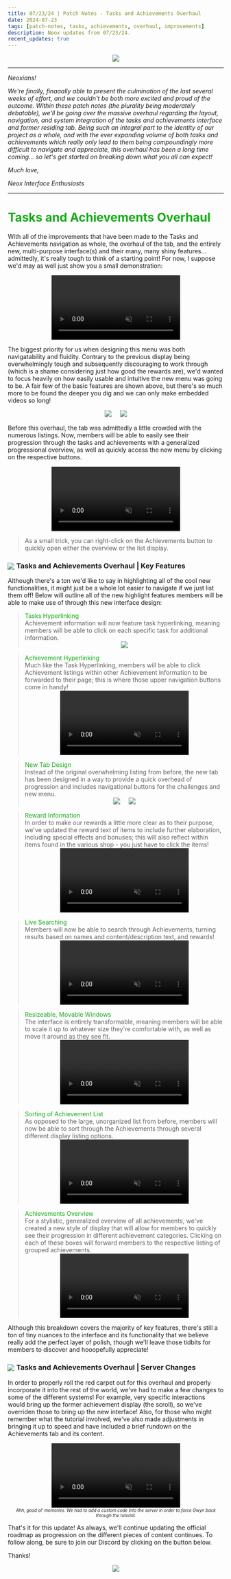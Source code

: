 ```yaml
---
title: 07/23/24 | Patch Notes - Tasks and Achievements Overhaul
date: 2024-07-23
tags: [patch-notes, tasks, achievements, overhaul, improvements]
description: Neox updates from 07/23/24.
recent_updates: true
---
```


<center><img src="/assets/img/updates/072324/taabanner.png"></center>
<div class="spacer-medium"></div>

***
<em>Neoxians!</em>

<em>We're finally, finaaally able to present the culmination of the last several weeks of effort, and we couldn't be both more excited and proud of the outcome. Within these patch notes (the plurality being moderately debatable), we'll be going over the massive overhaul regarding the layout, navigation, and system integration of the tasks and achievements interface and former residing tab. Being such an integral part to the identity of our project as a whole, and with the ever expanding volume of both tasks and achievements which really only lead to them being compoundingly more difficult to navigate and appreciate, this overhaul has been a long time coming... so let's get started on breaking down what you all can expect!</em>

<em>Much love,</em>

<em>Neox Interface Enthusiasts</em><br>

***

<h1 style="color:#15ab17;">Tasks and Achievements Overhaul</h1>

With all of the improvements that have been made to the Tasks and Achievements navigation as whole, the overhaul of the tab, and the entirely new, multi-purpose interface(s) and their many, many shiny features... admittedly, it's really tough to think of a starting point! For now, I suppose we'd may as well just show you a small demonstration:
<div class="spacer-small"></div>
<center><video autoplay loop muted><source src="/assets/img/updates/072324/demovideo.mp4" type="video/mp4"></video></center>
<div class="spacer-small"></div>

The biggest priority for us when designing this menu was both navigatability and fluidity. Contrary to the previous display being overwhelmingly tough and subsequently discouraging to work through (which is a shame considering just how good the rewards are), we'd wanted to focus heavily on how easily usable and intuitive the new menu was going to be. A fair few of the basic features are shown above, but there's so much more to be found the deeper you dig and we can only make embedded videos so long! 

<div class="spacer-small"></div>
<center><img src="/assets/img/updates/072324/newtab.png"> &nbsp; &nbsp; <img src="/assets/img/updates/072324/newmenu.png"></center>

Before this overhaul, the tab was admittedly a little crowded with the numerous listings. Now, members will be able to easily see their progression through the tasks and achievements with a generalized progressional overview, as well as quickly access the new menu by clicking on the respective buttons. 

<div class="spacer-small"></div>
<center><video autoplay loop muted><source src="/assets/img/updates/072324/openmenu.mp4" type="video/mp4"></video></center>
<div class="spacer-small"></div>

> As a small trick, you can right-click on the Achievements button to quickly open either the overview or the list display.

<div class="spacer-medium"></div>
<div class="divider div-transparent"></div>

### <img src="/assets/img/updates/072324/featuresicon.png" style="vertical-align:middle;position:relative;right:1px;bottom:1px"> Tasks and Achievements Overhaul | Key Features

Although there's a ton we'd like to say in highlighting all of the cool new functionalities, it might just be a whole lot easier to navigate if we just list them off! Below will outline all of the new highlight features members will be able to make use of through this new interface design:

><div class="command-title"><span style="color:#15ab17">Tasks Hyperlinking</span></div>
>Achievement information will now feature task hyperlinking, meaning members will be able to click on each specific task for additional information.
><center><img src="/assets/img/updates/072324/hyperlink.png"></center>
<div class="spacer-small"></div>

><div class="command-title"><span style="color:#15ab17">Achievement Hyperlinking</span></div>
>Much like the Task Hyperlinking, members will be able to click Achievement listings within other Achievement information to be forwarded to their page; this is where those upper navigation buttons come in handy!
><center><video autoplay loop muted><source src="/assets/img/updates/072324/achievementhyperlink.mp4" type="video/mp4"></video></center>
<div class="spacer-small"></div>

><div class="command-title"><span style="color:#15ab17">New Tab Design</span></div>
>Instead of the original overwhelming listing from before, the new tab has been designed in a way to provide a quick overhead of progression and includes navigational buttons for the challenges and new menu.
><center><img src="/assets/img/updates/072324/oldtab.png"> &nbsp; &nbsp; <img src="/assets/img/updates/072324/newtabchad.png"></center>
<div class="spacer-small"></div>

><div class="command-title"><span style="color:#15ab17">Reward Information</span></div>
>In order to make our rewards a little more clear as to their purpose, we've updated the reward text of items to include further elaboration, including special effects and bonuses; this will also reflect within items found in the various shop - you just have to click the items!
><center><video autoplay loop muted><source src="/assets/img/updates/072324/rewardinfo.mp4" type="video/mp4"></video></center>
<div class="spacer-small"></div>

><div class="command-title"><span style="color:#15ab17">Live Searching</span></div>
>Members will now be able to search through Achievements, turning results based on names and content/description text, and rewards!
><center><video autoplay loop muted><source src="/assets/img/updates/072324/searching.mp4" type="video/mp4"></video></center>
<div class="spacer-small"></div>

><div class="command-title"><span style="color:#15ab17">Resizeable, Movable Windows</span></div>
>The interface is entirely transformable, meaning members will be able to scale it up to whatever size they're comfortable with, as well as move it around as they see fit.
><center><video autoplay loop muted><source src="/assets/img/updates/072324/resizing.mp4" type="video/mp4"></video></center>
<div class="spacer-small"></div>

><div class="command-title"><span style="color:#15ab17">Sorting of Achievement List</span></div>
>As opposed to the large, unorganized list from before, members will now be able to sort through the Achievements through several different display listing options.
><center><video autoplay loop muted><source src="/assets/img/updates/072324/sorting.mp4" type="video/mp4"></video></center>
<div class="spacer-small"></div>

><div class="command-title"><span style="color:#15ab17">Achievements Overview</span></div>
>For a stylistic, generalized overview of all achievements, we've created a new style of display that will allow for members to quickly see their progression in different achievement categories. Clicking on each of these boxes will forward members to the respective listing of grouped achievements.
><center><video autoplay loop muted><source src="/assets/img/updates/072324/overview.mp4" type="video/mp4"></video></center>
<div class="spacer-small"></div>

Although this breakdown covers the majority of key features, there's still a ton of tiny nuances to the interface and its functionality that we believe really add the perfect layer of polish, though we'll leave those tidbits for members to discover and hooopefully appreciate!

### <img src="/assets/img/updates/072324/worldicon.png" style="vertical-align:middle;position:relative;right:1px;bottom:1px"> Tasks and Achievements Overhaul | Server Changes

In order to properly roll the red carpet out for this overhaul and properly incorporate it into the rest of the world, we've had to make a few changes to some of the different systems! For example, very specific interactions would bring up the former achievement display (the scroll), so we've overriden those to bring up the new interface! Also, for those who might remember what the tutorial involved, we've also made adjustments in bringing it up to speed and have included a brief rundown on the Achievements tab and its content.

<center><video autoplay loop muted><source src="/assets/img/updates/072324/tutorial.mp4" type="video/mp4"></video></center>
<center><em><font size="1">Ahh, good ol' memories. We had to add a custom code into the server in order to force Gwyn back through the tutorial.</font></em></center>

That's it for this update! As always, we'll continue updating the official roadmap as progression on the different pieces of content continues. To follow along, be sure to join our Discord by clicking on the button below. 

Thanks!

<div class="spacer-medium"></div>
<div class="divider div-transparent"></div>



<div class="spacer-medium"></div>
<center><a href="https://discord.gg/wte39wtBDB"><img src="/assets/img/JoinDiscord.png"></a></center>